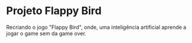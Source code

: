 # Projeto Flappy Bird
 Recriando o jogo "Flappy Bird", onde, uma inteligência artificial aprende a jogar o game sem da game over.
